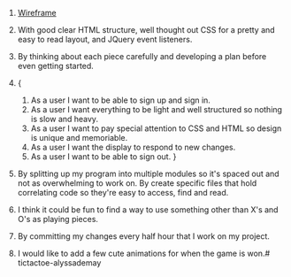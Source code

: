 

1) [Wireframe](./wireframe.png) 

2) With good clear HTML structure, well thought out CSS for a pretty and easy to read layout, and JQuery event listeners.

3) By thinking about each piece carefully and developing a plan before even getting started.

4) {
    1) As a user I want to be able to sign up and sign in.
    2) As a user I want everything to be light and well structured so nothing is slow and heavy.
    3) As a user I want to pay special attention to CSS and HTML so design is unique and memoriable.     
    4) As a user I want the display to respond to new changes.
    5) As a user I want to be able to sign out.
}

5) By splitting up my program into multiple modules so it's spaced out and not as overwhelming to 
    work on. By create specific files that hold correlating code so they're easy to access, find and read.

6) I think it could be fun to find a way to use something other than X's and O's as playing pieces. 

7) By committing my changes every half hour that I work on my project. 

8) I would like to add a few cute animations for when the game is won.# tictactoe-alyssademay
